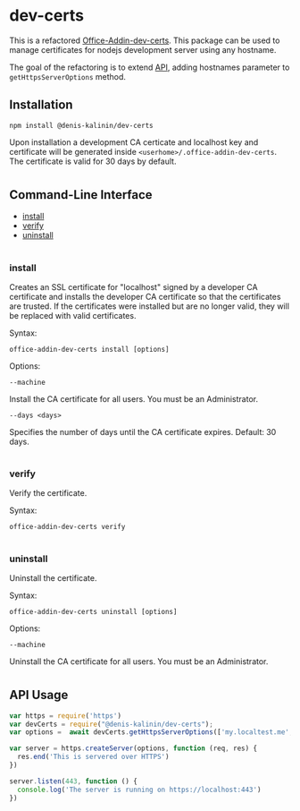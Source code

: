 # dev-certs

This is a refactored [Office-Addin-dev-certs](https://github.com/OfficeDev/Office-Addin-Scripts/tree/master/packages/office-addin-dev-certs).
This package can be used to manage certificates for nodejs development server using any hostname.

The goal of the refactoring is to extend [API](#api-usage), adding hostnames parameter to `getHttpsServerOptions` method.

## Installation

```
npm install @denis-kalinin/dev-certs
```

Upon installation a development CA certicate and localhost key and
certificate will be generated inside `<userhome>/.office-addin-dev-certs`. 
The certificate is valid for 30 days by default.

#

## Command-Line Interface
* [install](#install)
* [verify](#verify)
* [uninstall](#uninstall)

#

### install
Creates an SSL certificate for "localhost" signed by a developer CA certificate and installs the developer CA certificate so that the certificates are trusted. If the certificates were installed but are no longer valid, they will be replaced with valid certificates.

Syntax:

`office-addin-dev-certs install [options]`

Options:

`--machine`

Install the CA certificate for all users. You must be an Administrator.

`--days <days>`

Specifies the number of days until the CA certificate expires. Default: 30 days.
 
#

### verify
Verify the certificate.

Syntax:

`office-addin-dev-certs verify`
 
#

### uninstall
Uninstall the certificate.

Syntax:

`office-addin-dev-certs uninstall [options]`

Options:

`--machine`

Uninstall the CA certificate for all users. You must be an Administrator.

#

## API Usage

```js
var https = require('https')
var devCerts = require("@denis-kalinin/dev-certs");
var options =  await devCerts.getHttpsServerOptions(['my.localtest.me', 'localhost']);

var server = https.createServer(options, function (req, res) {
  res.end('This is servered over HTTPS')
})

server.listen(443, function () {
  console.log('The server is running on https://localhost:443')
})
```
